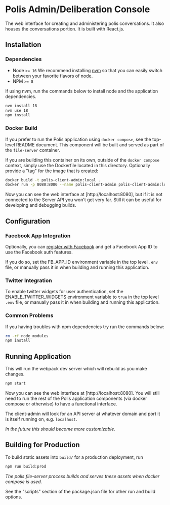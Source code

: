 # Polis Admin/Deliberation Console

The web interface for creating and administering polis conversations. It also houses the conversations portion. It is built with React.js.

## Installation

### Dependencies

* Node `>= 16`
We recommend installing [nvm](https://github.com/creationix/nvm) so that you can easily switch between your favorite
flavors of node.
* NPM `>= 8`

If using nvm, run the commands below to install node and the application dependencies.

```sh
nvm install 18
nvm use 18
npm install
```

### Docker Build

If you prefer to run the Polis application using `docker compose`, see the top-level README document. This component
will be built and served as part of the `file-server` container.

If you are building this container on its own, outside of the `docker compose` context, simply use the Dockerfile
located in this directory. Optionally provide a "tag" for the image that is created:

```sh
docker build -t polis-client-admin:local .
docker run -p 8080:8080 --name polis-client-admin polis-client-admin:local npm start
```

Now you can see the web interface at [http://localhost:8080], but if it is not connected to the Server API you won't
get very far. Still it can be useful for developing and debugging builds.

## Configuration

### Facebook App Integration

Optionally, you can [register with Facebook](https://developers.facebook.com/docs/development) and get a Facebook App ID
to use the Facebook auth features.

If you do so, set the FB_APP_ID environment variable in the top level `.env` file, or manually pass it in
when building and running this application.

### Twitter Integration

To enable twitter widgets for user authentication, set the ENABLE_TWITTER_WIDGETS environment variable to `true` in the
top level `.env` file, or manually pass it in when building and running this application.

### Common Problems

If you having troubles with npm dependencies try run the commands below:

```sh
rm -rf node_modules
npm install
```

## Running Application

This will run the webpack dev server which will rebuild as you make changes.

```sh
npm start
```

Now you can see the web interface at [http://localhost:8080]. You will still need to run the rest of the Polis
application components (via docker compose or otherwise) to have a functional interface.

The client-admin will look for an API server at whatever domain and port it is itself running on, e.g. `localhost`.

_In the future this should become more customizable._

## Building for Production

To build static assets into `build/` for a production deployment, run

```sh
npm run build:prod
```

_The polis file-server process builds and serves these assets when docker compose is used._

See the "scripts" section of the package.json file for other run and build options.
